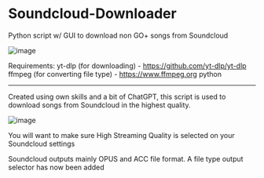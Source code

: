 # Soundcloud-Downloader
Python script w/ GUI to download non GO+ songs from Soundcloud

![image](https://github.com/user-attachments/assets/c561c596-4068-4e49-ab08-edf58a5260a9)


Requirements:
yt-dlp (for downloading) - https://github.com/yt-dlp/yt-dlp
ffmpeg (for converting file type) - https://www.ffmpeg.org
python

-------------------------------------------------------------------

Created using own skills and a bit of ChatGPT, this script is used to download songs from Soundcloud in the highest quality.

![image](https://github.com/user-attachments/assets/a54fc6e5-59b6-4b78-a2ef-6e578b71a91e)

You will want to make sure High Streaming Quality is selected on your Soundcloud settings

Soundcloud outputs mainly OPUS and ACC file format. A file type output selector has now been added
